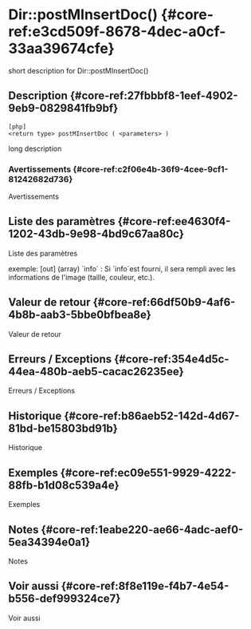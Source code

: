 # Dir::postMInsertDoc() {#core-ref:e3cd509f-8678-4dec-a0cf-33aa39674cfe}

<div class="short-description">
<span class="fixme template">short description for Dir::postMInsertDoc()</span>
</div>
<!--
<div class="applicability">
Obsolète depuis #.#.#
</div>
-->

## Description {#core-ref:27fbbbf8-1eef-4902-9eb9-0829841fb9bf}

    [php]
    <return type> postMInsertDoc ( <parameters> )

<span class="fixme template">long description</span>

### Avertissements {#core-ref:c2f06e4b-36f9-4cee-9cf1-81242682d736}

<span class="fixme template">Avertissements</span>

## Liste des paramètres {#core-ref:ee4630f4-1202-43db-9e98-4bd9c67aa80c}

<span class="fixme template">Liste des paramètres</span>

<div class="fixme template">
exemple:  
[out] (array) `info`
:   Si `info`est fourni, il sera rempli avec les informations de l'image (taille, couleur, etc.).
</div>

## Valeur de retour {#core-ref:66df50b9-4af6-4b8b-aab3-5bbe0bfbea8e}

<span class="fixme template">Valeur de retour</span>

## Erreurs / Exceptions {#core-ref:354e4d5c-44ea-480b-aeb5-cacac26235ee}

<span class="fixme template">Erreurs / Exceptions</span>

## Historique {#core-ref:b86aeb52-142d-4d67-81bd-be15803bd91b}

<span class="fixme template">Historique</span>

## Exemples {#core-ref:ec09e551-9929-4222-88fb-b1d08c539a4e}

<span class="fixme template">Exemples</span>

## Notes {#core-ref:1eabe220-ae66-4adc-aef0-5ea34394e0a1}

<span class="fixme template">Notes</span>

## Voir aussi {#core-ref:8f8e119e-f4b7-4e54-b556-def999324ce7}

<span class="fixme template">Voir aussi</span>
